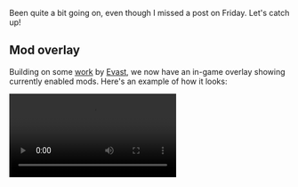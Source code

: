 Been quite a bit going on, even though I missed a post on Friday. Let's catch up!

## Mod overlay

Building on some [work](https://github.com/ppy/osu/pull/702) by [Evast](https://github.com/EVAST9919), we now have an in-game overlay showing currently enabled mods. Here's an example of how it looks:

<video src="//puu.sh/zPnuU/30a1df685a.mp4" controls />

With this came some further refactoring to the way mod icons are displayed to make it easier to reuse them in the future.

## Other things

- The osu! window now defaults to a higher frame rate when inactive (30 -> 60). This should provide a smoother feeling experience even when the window isn't focused [#694](https://github.com/ppy/osu-framework/pull/694).
- Fix mod selection accepting escape when it shouldn't (after entering play mode with it still open) [#723](https://github.com/ppy/osu/pull/723).
- The cursor trail should now look smoother than ever before, thanks to [WebFreak001](https://github.com/WebFreak001)'s work [#717](https://github.com/ppy/osu/pull/717).

## New release available

2017.508.0 is now available from [github releases](https://github.com/ppy/osu/releases/tag/v2017.508.0) (or via auto-update if you already have lazer installed)! Contains everything from the last couple of days.

p.s. there should be a pretty big announcement tomorrow, so keep an eye on the osu! news feeds.